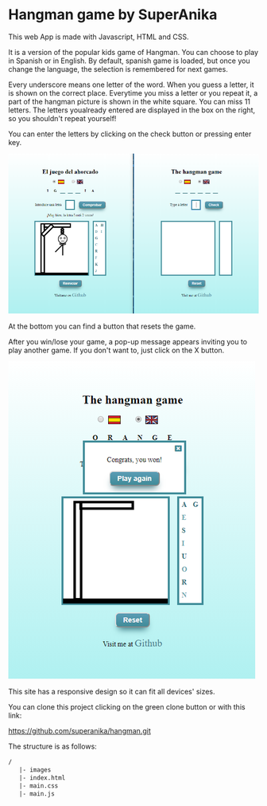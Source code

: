 # Hangman game by SuperAnika 

This web App is made with Javascript, HTML and CSS.

It is a version of the popular kids game of Hangman.  You can choose to play in Spanish or in English.  By default, spanish game is
loaded, but once you change the language, the selection is remembered for next games.

Every underscore means one letter of the word. When you guess a letter, it is shown on the correct place.  Everytime you miss a letter
or you repeat it, a part of the hangman picture is shown in the white square.  You can miss 11 letters.  The letters youalready entered 
are displayed in the box on the right, so you shouldn't repeat yourself!

You can enter the letters by clicking on the check button or pressing enter key.


![Screenshot](screenshot.png)


At the bottom you can find a button that resets the game.

After you win/lose your game, a pop-up message appears inviting you to play another game.  If you don't want to, just click on the X button.


![Screenshot](screenshot2.png)



This site has a responsive design so it can fit all devices' sizes.

You can clone this project clicking on the green clone button or with this link:

https://github.com/superanika/hangman.git


The structure is as follows:
```
/
   |- images
   |- index.html
   |- main.css
   |- main.js
 ```  
